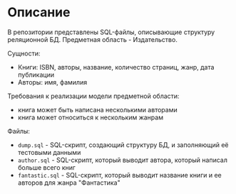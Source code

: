 # Описание

В репозитории представлены SQL-файлы, описывающие структуру реляционной БД. Предметная область - Издательство. 

Сущности:

- Книги: ISBN, aвторы, название, количество страниц, жанр, дата публикации
- Авторы: имя, фамилия

Требования к реализации модели предметной области:

- книга может быть написана несколькими авторами
- книга может относиться к нескольким жанрам

Файлы:
- `dump.sql` - SQL-скрипт, создающий структуру БД, и заполняющий её тестовыми данными
- `author.sql` - SQL-скрипт, который выводит автора, который написал больше всего книг
- `fantastic.sql` - SQL-скрипт, который выводит название книги и ее авторов для жанра "Фантастика"
